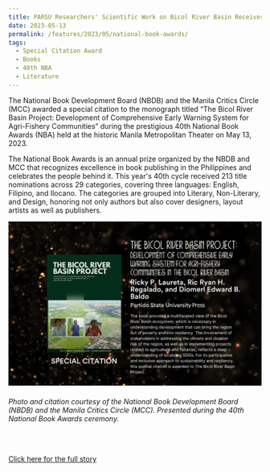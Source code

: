 ```yaml
---
title: PARSU Researchers' Scientific Work on Bicol River Basin Receives Literary Merit at the Historical National Book Awards
date: 2023-05-13
permalink: /features/2023/05/national-book-awards/
tags:
  - Special Citation Award
  - Books
  - 40th NBA
  - Literature
---
```

The National Book Development Board (NBDB) and the Manila Critics Circle (MCC) awarded a special citation to the monograph titled “The Bicol River Basin Project: Development of Comprehensive Early Warning System for Agri-Fishery Communities” during the prestigious 40th National Book Awards (NBA) held at the historic Manila Metropolitan Theater on May 13, 2023.

The National Book Awards is an annual prize organized by the NBDB and MCC that recognizes excellence in book publishing in the Philippines and celebrates the people behind it. This year's 40th cycle received 213 title nominations across 29 categories, covering three languages: English, Filipino, and Ilocano. The categories are grouped into Literary, Non-Literary, and Design, honoring not only authors but also cover designers, layout artists as well as publishers.

<img src="/images/4.png">
<h6>Photo and citation courtesy of the National Book Development Board (NBDB) and the Manila Critics Circle (MCC). Presented during the 40th National Book Awards ceremony. </h6><br>

[Click here for the full story](https://www.parsu.edu.ph/component/content/article/parsu-researchers-scientific-work-in-bicol-river-basin-receives-literary-merit-at-the-historical-national-book-awards?catid=12&Itemid=101)
